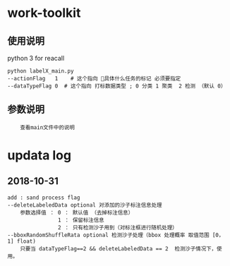 # work-toolkit

## 使用说明
python 3 for reacall 

```
python labelX_main.py
--actionFlag   1    # 这个指向 具体什么任务的标记 必须要指定
--dataTypeFlag 0  # 这个指向 打标数据类型 ; 0 分类 1 聚类  2 检测 （默认 0）
```

##  参数说明
```
    查看main文件中的说明
```
# updata log
## 2018-10-31
    add : sand process flag
    --deleteLabeledData optional 对添加的沙子标注信息处理
        参数选择值 ： 0 ： 默认值 （去掉标注信息）
                    1 ： 保留标注信息
                    2 ： 只有检测沙子用到（对标注框进行随机处理）
    --bboxRandomShuffleRata optional 检测沙子处理（bbox 处理概率 取值范围 [0，1] float)
        只要当 dataTypeFlag==2 && deleteLabeledData == 2  检测沙子情况下，使用。
